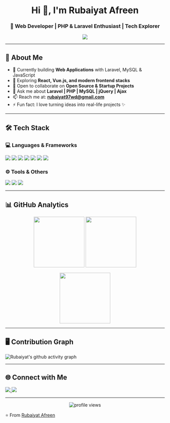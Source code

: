 <!-- Profile Header -->
<h1 align="center">Hi 👋, I'm Rubaiyat Afreen</h1>
<h3 align="center">🚀 Web Developer | PHP & Laravel Enthusiast | Tech Explorer</h3>

<p align="center">
  <img src="https://readme-typing-svg.herokuapp.com?size=22&center=true&vCenter=true&width=600&height=45&lines=Web+Developer+from+Bangladesh;Passionate+about+Laravel+%7C+PHP+%7C+MySQL;Always+learning+new+technologies+🚀" />
</p>

---

## 🌟 About Me
- 🔭 Currently building **Web Applications** with Laravel, MySQL & JavaScript  
- 🌱 Exploring **React, Vue.js, and modern frontend stacks**  
- 👯 Open to collaborate on **Open Source & Startup Projects**  
- 💬 Ask me about **Laravel | PHP | MySQL | jQuery | Ajax**  
- 📫 Reach me at: **rubaiyat97wd@gmail.com**  
- ⚡ Fun fact: I love turning ideas into real-life projects ✨  

---

## 🛠️ Tech Stack  

### 💻 Languages & Frameworks  
<p align="left">
  <img src="https://img.shields.io/badge/PHP-777BB4?style=for-the-badge&logo=php&logoColor=white"/>
  <img src="https://img.shields.io/badge/Laravel-FF2D20?style=for-the-badge&logo=laravel&logoColor=white"/>
  <img src="https://img.shields.io/badge/JavaScript-323330?style=for-the-badge&logo=javascript&logoColor=F7DF1E"/>
  <img src="https://img.shields.io/badge/MySQL-005C84?style=for-the-badge&logo=mysql&logoColor=white"/>
  <img src="https://img.shields.io/badge/HTML5-E34F26?style=for-the-badge&logo=html5&logoColor=white"/>
  <img src="https://img.shields.io/badge/CSS3-1572B6?style=for-the-badge&logo=css3&logoColor=white"/>
  <img src="https://img.shields.io/badge/Bootstrap-563D7C?style=for-the-badge&logo=bootstrap&logoColor=white"/>
</p>

### ⚙️ Tools & Others  
<p align="left">
  <img src="https://img.shields.io/badge/Git-F05032?style=for-the-badge&logo=git&logoColor=white"/>
  <img src="https://img.shields.io/badge/GitHub-181717?style=for-the-badge&logo=github&logoColor=white"/>
  <img src="https://img.shields.io/badge/VSCode-0078d7?style=for-the-badge&logo=visual-studio-code&logoColor=white"/>
</p>

---

## 📊 GitHub Analytics  

<p align="center">
  <img src="https://github-readme-stats.vercel.app/api?username=rubaiyat07&show_icons=true&theme=tokyonight" height="160" />
  <img src="https://github-readme-streak-stats.herokuapp.com/?user=rubaiyat07&theme=tokyonight" height="160" />
</p>

<p align="center">
  <img src="https://github-readme-stats.vercel.app/api/top-langs/?username=rubaiyat07&layout=compact&theme=tokyonight" height="160"/>
</p>

---

## 🖥️ Contribution Graph
![Rubaiyat's github activity graph](https://github-readme-activity-graph.vercel.app/graph?username=rubaiyat07&theme=tokyo-night)

---

## 🌐 Connect with Me
<p align="left">
  <a href="https://linkedin.com/in/rubaiyat07" target="_blank">
    <img src="https://img.shields.io/badge/LinkedIn-0A66C2?style=for-the-badge&logo=linkedin&logoColor=white"/>
  </a>
  <a href="https://your-portfolio-link.com" target="_blank">
    <img src="https://img.shields.io/badge/Portfolio-FF7139?style=for-the-badge&logo=firefox&logoColor=white"/>
  </a>
</p>

---

<p align="center">
  <img src="https://komarev.com/ghpvc/?username=rubaiyat07&style=for-the-badge&color=blue" alt="profile views"/>
</p>

⭐️ From [Rubaiyat Afreen](https://https://github.com/rubaiyat07)
